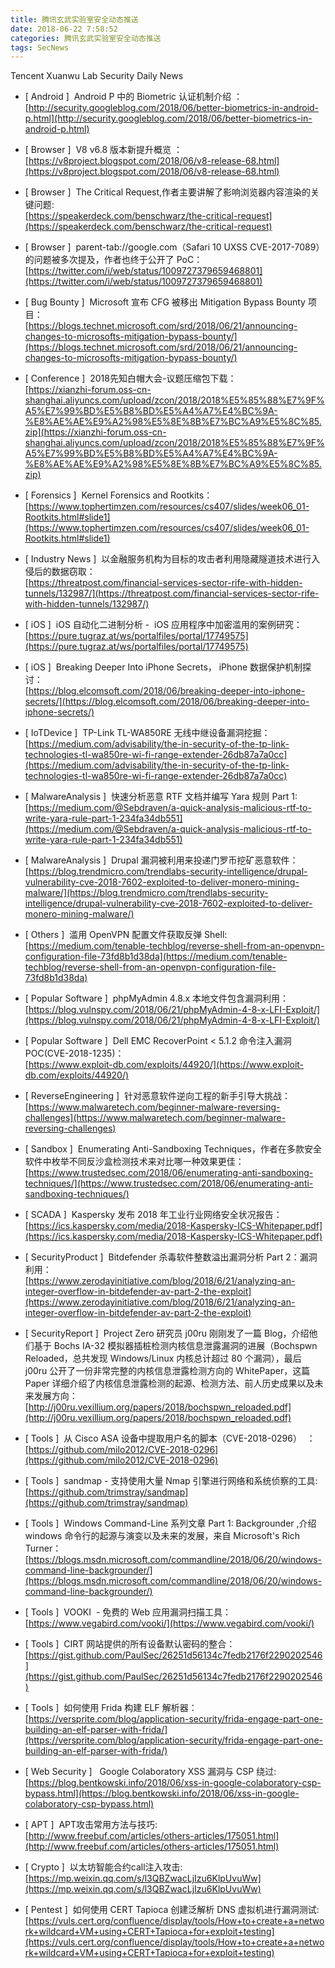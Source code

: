 ```yaml
---
title: 腾讯玄武实验室安全动态推送
date: 2018-06-22 7:58:52
categories: 腾讯玄武实验室安全动态推送
tags: SecNews
---
```


Tencent Xuanwu Lab Security Daily News  
* [ Android ]  Android P 中的 Biometric 认证机制介绍 ：   
[http://security.googleblog.com/2018/06/better-biometrics-in-android-p.html](http://security.googleblog.com/2018/06/better-biometrics-in-android-p.html)  

* [ Browser ]  V8 v6.8 版本新提升概览 ：   
[https://v8project.blogspot.com/2018/06/v8-release-68.html](https://v8project.blogspot.com/2018/06/v8-release-68.html)  

* [ Browser ]  The Critical Request,作者主要讲解了影响浏览器内容渲染的关键问题:   
[https://speakerdeck.com/benschwarz/the-critical-request](https://speakerdeck.com/benschwarz/the-critical-request)  

* [ Browser ]  parent-tab://google.com（Safari 10 UXSS CVE-2017-7089）的问题被多次提及，作者也终于公开了 PoC：   
[https://twitter.com/i/web/status/1009727379659468801](https://twitter.com/i/web/status/1009727379659468801)  

* [ Bug Bounty ]  Microsoft 宣布 CFG 被移出 Mitigation Bypass Bounty 项目：   
[https://blogs.technet.microsoft.com/srd/2018/06/21/announcing-changes-to-microsofts-mitigation-bypass-bounty/](https://blogs.technet.microsoft.com/srd/2018/06/21/announcing-changes-to-microsofts-mitigation-bypass-bounty/)  

* [ Conference ]  2018先知白帽大会-议题压缩包下载：   
[https://xianzhi-forum.oss-cn-shanghai.aliyuncs.com/upload/zcon/2018/2018%E5%85%88%E7%9F%A5%E7%99%BD%E5%B8%BD%E5%A4%A7%E4%BC%9A-%E8%AE%AE%E9%A2%98%E5%8E%8B%E7%BC%A9%E5%8C%85.zip](https://xianzhi-forum.oss-cn-shanghai.aliyuncs.com/upload/zcon/2018/2018%E5%85%88%E7%9F%A5%E7%99%BD%E5%B8%BD%E5%A4%A7%E4%BC%9A-%E8%AE%AE%E9%A2%98%E5%8E%8B%E7%BC%A9%E5%8C%85.zip)  

* [ Forensics ]  Kernel Forensics and Rootkits：   
[https://www.tophertimzen.com/resources/cs407/slides/week06_01-Rootkits.html#slide1](https://www.tophertimzen.com/resources/cs407/slides/week06_01-Rootkits.html#slide1)  

* [ Industry News ]  以金融服务机构为目标的攻击者利用隐藏隧道技术进行入侵后的数据窃取：   
[https://threatpost.com/financial-services-sector-rife-with-hidden-tunnels/132987/](https://threatpost.com/financial-services-sector-rife-with-hidden-tunnels/132987/)  

* [ iOS ]  iOS 自动化二进制分析 -  iOS 应用程序中加密滥用的案例研究：   
[https://pure.tugraz.at/ws/portalfiles/portal/17749575](https://pure.tugraz.at/ws/portalfiles/portal/17749575)  

* [ iOS ]  Breaking Deeper Into iPhone Secrets， iPhone 数据保护机制探讨：   
[https://blog.elcomsoft.com/2018/06/breaking-deeper-into-iphone-secrets/](https://blog.elcomsoft.com/2018/06/breaking-deeper-into-iphone-secrets/)  

* [ IoTDevice ]  TP-Link TL-WA850RE 无线中继设备漏洞挖掘：   
[https://medium.com/advisability/the-in-security-of-the-tp-link-technologies-tl-wa850re-wi-fi-range-extender-26db87a7a0cc](https://medium.com/advisability/the-in-security-of-the-tp-link-technologies-tl-wa850re-wi-fi-range-extender-26db87a7a0cc)  

* [ MalwareAnalysis ]  快速分析恶意 RTF 文档并编写 Yara 规则 Part 1:   
[https://medium.com/@Sebdraven/a-quick-analysis-malicious-rtf-to-write-yara-rule-part-1-234fa34db551](https://medium.com/@Sebdraven/a-quick-analysis-malicious-rtf-to-write-yara-rule-part-1-234fa34db551)  

* [ MalwareAnalysis ]  Drupal 漏洞被利用来投递门罗币挖矿恶意软件：   
[https://blog.trendmicro.com/trendlabs-security-intelligence/drupal-vulnerability-cve-2018-7602-exploited-to-deliver-monero-mining-malware/](https://blog.trendmicro.com/trendlabs-security-intelligence/drupal-vulnerability-cve-2018-7602-exploited-to-deliver-monero-mining-malware/)  

* [ Others ]  滥用 OpenVPN 配置文件获取反弹 Shell:   
[https://medium.com/tenable-techblog/reverse-shell-from-an-openvpn-configuration-file-73fd8b1d38da](https://medium.com/tenable-techblog/reverse-shell-from-an-openvpn-configuration-file-73fd8b1d38da)  

* [ Popular Software ]  phpMyAdmin 4.8.x 本地文件包含漏洞利用：   
[https://blog.vulnspy.com/2018/06/21/phpMyAdmin-4-8-x-LFI-Exploit/](https://blog.vulnspy.com/2018/06/21/phpMyAdmin-4-8-x-LFI-Exploit/)  

* [ Popular Software ]  Dell EMC RecoverPoint &lt; 5.1.2 命令注入漏洞POC(CVE-2018-1235)：   
[https://www.exploit-db.com/exploits/44920/](https://www.exploit-db.com/exploits/44920/)  

* [ ReverseEngineering ]  针对恶意软件逆向工程的新手引导大挑战：   
[https://www.malwaretech.com/beginner-malware-reversing-challenges](https://www.malwaretech.com/beginner-malware-reversing-challenges)  

* [ Sandbox ]  Enumerating Anti-Sandboxing Techniques，作者在多款安全软件中枚举不同反沙盒检测技术来对比哪一种效果更佳：   
[https://www.trustedsec.com/2018/06/enumerating-anti-sandboxing-techniques/](https://www.trustedsec.com/2018/06/enumerating-anti-sandboxing-techniques/)  

* [ SCADA ]  Kaspersky 发布 2018 年工业行业网络安全状况报告：   
[https://ics.kaspersky.com/media/2018-Kaspersky-ICS-Whitepaper.pdf](https://ics.kaspersky.com/media/2018-Kaspersky-ICS-Whitepaper.pdf)  

* [ SecurityProduct ]  Bitdefender 杀毒软件整数溢出漏洞分析 Part 2：漏洞利用：   
[https://www.zerodayinitiative.com/blog/2018/6/21/analyzing-an-integer-overflow-in-bitdefender-av-part-2-the-exploit](https://www.zerodayinitiative.com/blog/2018/6/21/analyzing-an-integer-overflow-in-bitdefender-av-part-2-the-exploit)  

* [ SecurityReport ]  Project Zero 研究员 j00ru 刚刚发了一篇 Blog，介绍他们基于 Bochs IA-32 模拟器插桩检测内核信息泄露漏洞的进展（Bochspwn Reloaded，总共发现 Windows/Linux 内核总计超过 80 个漏洞），最后 j00ru 公开了一份非常完整的内核信息泄露检测方向的 WhitePaper，这篇 Paper 详细介绍了内核信息泄露检测的起源、检测方法、前人历史成果以及未来发展方向：  
[http://j00ru.vexillium.org/papers/2018/bochspwn_reloaded.pdf](http://j00ru.vexillium.org/papers/2018/bochspwn_reloaded.pdf)  

* [ Tools ]  从 Cisco ASA 设备中提取用户名的脚本（CVE-2018-0296）  ：   
[https://github.com/milo2012/CVE-2018-0296](https://github.com/milo2012/CVE-2018-0296)  

* [ Tools ]  sandmap - 支持使用大量 Nmap 引擎进行网络和系统侦察的工具:   
[https://github.com/trimstray/sandmap](https://github.com/trimstray/sandmap)  

* [ Tools ]  Windows Command-Line 系列文章 Part 1: Backgrounder ,介绍 windows 命令行的起源与演变以及未来的发展，来自 Microsoft's Rich Turner：   
[https://blogs.msdn.microsoft.com/commandline/2018/06/20/windows-command-line-backgrounder/](https://blogs.msdn.microsoft.com/commandline/2018/06/20/windows-command-line-backgrounder/)  

* [ Tools ]  VOOKI  - 免费的 Web 应用漏洞扫描工具：   
[https://www.vegabird.com/vooki/](https://www.vegabird.com/vooki/)  

* [ Tools ]  CIRT 网站提供的所有设备默认密码的整合：   
[https://gist.github.com/PaulSec/26251d56134c7fedb2176f2290202546](https://gist.github.com/PaulSec/26251d56134c7fedb2176f2290202546)  

* [ Tools ]  如何使用 Frida 构建 ELF 解析器：   
[https://versprite.com/blog/application-security/frida-engage-part-one-building-an-elf-parser-with-frida/](https://versprite.com/blog/application-security/frida-engage-part-one-building-an-elf-parser-with-frida/)  

* [ Web Security ]   Google Colaboratory XSS 漏洞与 CSP 绕过:   
[https://blog.bentkowski.info/2018/06/xss-in-google-colaboratory-csp-bypass.html](https://blog.bentkowski.info/2018/06/xss-in-google-colaboratory-csp-bypass.html)  

* [ APT ]  APT攻击常用方法与技巧: 
[http://www.freebuf.com/articles/others-articles/175051.html](http://www.freebuf.com/articles/others-articles/175051.html)  

* [ Crypto ]  以太坊智能合约call注入攻击: 
[https://mp.weixin.qq.com/s/l3QBZwacLjIzu6KlpUvuWw](https://mp.weixin.qq.com/s/l3QBZwacLjIzu6KlpUvuWw)  

* [ Pentest ]  如何使用 CERT Tapioca 创建泛解析 DNS 虚拟机进行漏洞测试: 
[https://vuls.cert.org/confluence/display/tools/How+to+create+a+network+wildcard+VM+using+CERT+Tapioca+for+exploit+testing](https://vuls.cert.org/confluence/display/tools/How+to+create+a+network+wildcard+VM+using+CERT+Tapioca+for+exploit+testing)  

